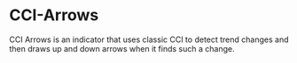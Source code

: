 # CCI-Arrows
CCI Arrows is an indicator that uses classic CCI to detect trend changes and then draws up and down arrows when it finds such a change.
